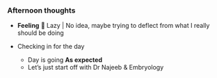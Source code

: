
### Afternoon thoughts

- **Feeling** 😤 Lazy | No idea, maybe trying to deflect from what I really should be doing

- Checking in for the day
	- Day is going **As expected**
	- Let’s just start off with Dr Najeeb & Embryology